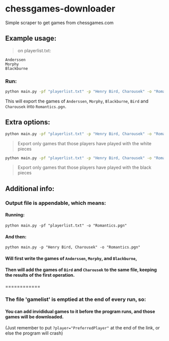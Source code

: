 # chessgames-downloader
Simple scraper to get games from chessgames.com

## Example usage:
> on playerlist.txt:
```
Anderssen
Morphy
Blackburne
```

### Run:
```bash
python main.py -pf "playerlist.txt" -p "Henry Bird, Charousek" -o "Romantics.pgn" 
```

This will export the games of ```Anderssen```, ```Morphy```, ```Blackburne```, ```Bird``` and ```Charousek``` into ```Romantics.pgn```.

## Extra options:
```bash
python main.py -pf "playerlist.txt" -p "Henry Bird, Charousek" -o "Romantics.pgn" --white-only
```
> Export only games that those players have played with the white pieces

```bash
python main.py -pf "playerlist.txt" -p "Henry Bird, Charousek" -o "Romantics.pgn" --black-only
```

> Export only games that those players have played with the black pieces

## Additional info:

### Output file is appendable, which means:

#### Running:
```
python main.py -pf "playerlist.txt" -o "Romantics.pgn"
```

#### And then:
```
python main.py -p "Henry Bird, Charousek" -o "Romantics.pgn"
```

#### Will first write the games of ```Anderssen```, ```Morphy```, and ```Blackburne```,
#### Then will add the games of ```Bird``` and ```Charousek``` to the same file, keeping the results of the first operation.
============
### The file 'gamelist' is emptied at the end of every run, so:

#### You can add invididual games to it before the program runs, and those games will be downloaded.
(Just remember to put ```?player="PreferredPlayer"``` at the end of the link, or else the program will crash)
